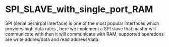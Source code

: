 # SPI_SLAVE_with_single_port_RAM
SPI (serial perhirpal interface) is one of the most popular interfaces which provides high data
rates , here we implement a SPI slave that master will communicate with then it will
communicate with RAM, supported operations are write addres/data and read address/data.
